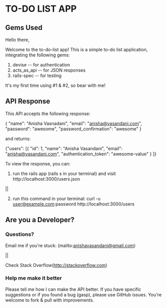 # TO-DO LIST APP

## Gems Used

Hello there,

Welcome to the to-do-list app! This is a simple to-do list application, integrating the following gems:

1. devise -- for authentication 
2. acts_as_api -- for JSON responses
3. rails-spec -- for testing

It's my first time using #1 & #2, so bear with me! 

## API Response

This API accepts the following response:

{
    "name": "Anisha Vasnadani",
    "email": "anisha@vasandani.com",
    "password": "awesome",
    "password_confirmation": "awesome"
}

and returns:

{"users":
[{
    "id": 1,
    "name": "Anisha Vasandani",
    "email": "anisha@vasandani.com",
    "authentication_token": "awesome-value"
}
]}

To view the response, you can:

1. run the rails app (rails s in your terminal) and visit http://localhost:3000/users.json 

||

2. run this command in your terminal:
curl -u user@example.com:password http://localhost:3000/users

## Are you a Developer?

### Questions?

Email me if you're stuck: (mailto:anishavasandani@gmail.com) 

|| 

Check Stack Overflow(http://stackoverflow.com)

### Help me make it better

Please tell me how I can make the API better. If you have specific suggestions or if you found a bug (gasp), please use GitHub issues. You're welcome to fork & pull with improvements.

